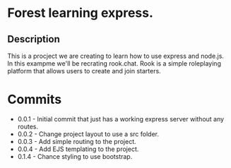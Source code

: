 # Forest learning express.

## Description
This is a procject we are creating to learn how to use express and node.js. In this exampme we'll be recrating rook.chat. Rook is a simple roleplaying platform that allows users to create and join starters.

# Commits
- 0.0.1 - Initial commit that just has a working express server without any routes.
- 0.0.2 - Change project layout to use a src folder.
- 0.0.3 - Add simple routing to the project.
- 0.0.4 - Add EJS templating to the project.
- 0.1.4 - Chance styling to use bootstrap.